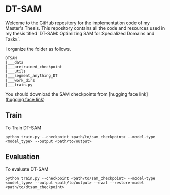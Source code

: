 # DT-SAM

Welcome to the GitHub repository for the implementation code of my Master's Thesis. This repository contains all the code and resources used in my thesis titled 'DT-SAM: Optimizing SAM for Specialized Domains and Tasks'.


                                            

I organize the folder as follows.

````
DTSAM
|___data
|___pretrained_checkpoint
|___utils
|___segment_anything_DT
|___work_dirs
|___train.py
````
You should download the SAM checkpoints from [hugging face link]([hugging face link](https://huggingface.co/sam-hq-team/sam-hq-training/tree/main/pretrained_checkpoint))

## Train

To Train DT-SAM 
```
python train.py --checkpoint <path/to/sam_checkpoint> --model-type <model_type> --output <path/to/output>
```

## Evaluation

To evaluate DT-SAM

```
python train.py --checkpoint <path/to/sam_checkpoint> --model-type <model_type> --output <path/to/output> --eval --restore-model <path/to/dtsam_checkpoint>
```
